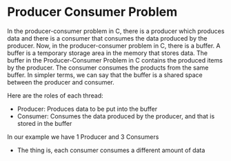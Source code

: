 # Producer Consumer Problem
  In the producer-consumer problem in C, there is a producer which produces data and there is a consumer that consumes the data produced by the producer. Now, in the producer-consumer problem in C, there is a buffer. A buffer is a temporary storage area in the memory that stores data. The buffer in the Producer-Consumer Problem in C contains the produced items by the producer. The consumer consumes the products from the same buffer. In simpler terms, we can say that the buffer is a shared space between the producer and consumer.

Here are the roles of each thread: 
- Producer: Produces data to be put into the buffer
- Consumer: Consumes the data produced by the producer, and that is stored in the buffer

In our example we have 1 Producer and 3 Consumers
- The thing is, each consumer consumes a different amount of data
